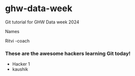 # ghw-data-week
Git tutorial for GHW Data week 2024 

Names 

Ritvi -coach

### These are the awesome hackers learning Git today!

- Hacker 1
- kaushik

